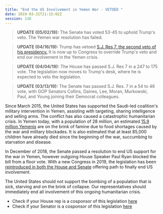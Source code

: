 ```yaml
---
title: "End the US Involvement in Yemen War - VETOED "
date: 2019-03-31T21:15:02Z
session: 116
---
```

>**UPDATE (05/02/19):** The Senate has voted 53-45 to uphold Trump's veto. The Yemen war resolution has failed.

>**UPDATE (04/16/19):** Trump has vetoed [S.J. Res 7, the second veto of his presidency.](https://www.washingtonpost.com/politics/trump-vetoes-resolution-to-end-us-participation-in-yemens-civil-war/2019/04/16/0fabc312-60a1-11e9-bfad-36a7eb36cb60_story.html?utm_term=.55e145020e3c) It is now up to Congress to override Trump's veto and end our involvement in the Yemen crisis. 

>**UPDATE (04/04/19):** The House has passed S.J. Res 7 in a 247 to 175 vote. The legislation now moves to Trump's desk, where he is expected to veto the legislation. 

>**UPDATE (03/13/19):** The Senate has passed  S.J. Res. 7 in a 54 to 46 vote, with GOP Senators Collins, Daines, Lee, Moran, Murkowski, Paul, and Young joining their Democrat colleagues. 

Since March 2015, the United States has supported the Saudi-led coalition's military intervention in Yemen, assisting with targeting, sharing intelligence and selling arms. The conflict has also caused a catastrophic humanitarian crisis. In Yemen today, with a population of 28 million, an estimated [15.9 million Yemenis](https://thehill.com/opinion/international/428671-tell-congress-to-end-war-and-hunger-in-yemen) are on the brink of famine due to food shortages caused by the war and military blockades. It is also estimated that at least 85,000 children have already died since the beginning of the war, succumbing to starvation and disease.

In December of 2018, the Senate passed a resolution to end US support for the war in Yemen, however outgoing House Speaker Paul Ryan blocked the bill from a floor vote. With a new Congress in 2019, the legislation has been [reintroduced in both the House and Senate](https://www.politico.com/story/2019/02/06/congress-trump-yemen-1153867) offering path to finally end US involvement.

The United States should not support the bombing of a population that is sick, starving and on the brink of collapse. Our representatives should immediately end all involvement of this ongoing humanitarian crisis. 

- Check if your House rep is a cosponsor of this legislation [here](https://www.congress.gov/bill/116th-congress/house-joint-resolution/37/cosponsors)
- Check if your Senator is a cosponsor of this legislation [here](https://www.congress.gov/bill/116th-congress/senate-joint-resolution/7/cosponsors)

